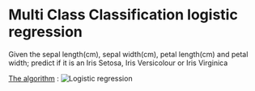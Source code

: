 # Multi Class Classification logistic regression 
Given the sepal length(cm), sepal width(cm), petal length(cm) and petal width; predict if it is an Iris Setosa, Iris Versicolour or Iris Virginica

[The algorithm](https://www.youtube.com/watch?v=A1_cDLi46wY&list=PLnnr1O8OWc6YxlVX_qT_YOtgVVGAtzGY5) : 
![Logistic regression](https://i.stack.imgur.com/zgdnk.png")
